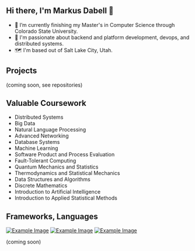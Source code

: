 ## Hi there, I'm Markus Dabell 👋

- 🔭 I’m currently finishing my Master's in Computer Science through Colorado State University.
- 🌱 I'm passionate about backend and platform development, devops, and distributed systems. 
- 🗺️ I'm based out of Salt Lake City, Utah.

## Projects

(coming soon, see repositories)


## Valuable Coursework

- Distributed Systems
- Big Data
- Natural Language Processing
- Advanced Networking
- Database Systems
- Machine Learning
- Software Product and Process Evaluation
- Fault-Tolerant Computing
- Quantum Mechanics and Statistics
- Thermodynamics and Statistical Mechanics
- Data Structures and Algorithms
- Discrete Mathematics
- Introduction to Artificial Intelligence
- Introduction to Applied Statistical Methods

## Frameworks, Languages


[![Example Image](https://upload.wikimedia.org/wikipedia/commons/0/0e/Hadoop_logo.svg)](https://hadoop.apache.org/)
[![Example Image](https://upload.wikimedia.org/wikipedia/commons/0/0a/Apache_kafka-icon.svg)](https://kafka.apache.org/)
[![Example Image](https://static-00.iconduck.com/assets.00/general-awscloud-icon-2048x2048-3trjae80.png)](https://aws.amazon.com/free/?gclid=CjwKCAjwydSzBhBOEiwAj0XN4DrT8XFXD5d-tgkHUqeT4AoV_SDpZUPEh7qe9P__hHlFLFX-MUBVDBoCSKwQAvD_BwE&trk=6a4c3e9d-cdc9-4e25-8dd9-2bd8d15afbca&sc_channel=ps&ef_id=CjwKCAjwydSzBhBOEiwAj0XN4DrT8XFXD5d-tgkHUqeT4AoV_SDpZUPEh7qe9P__hHlFLFX-MUBVDBoCSKwQAvD_BwE:G:s&s_kwcid=AL!4422!3!651751059783!e!!g!!aws!19852662197!145019195897&all-free-tier.sort-by=item.additionalFields.SortRank&all-free-tier.sort-order=asc&awsf.Free%20Tier%20Types=*all&awsf.Free%20Tier%20Categories=*all)



(coming soon)



